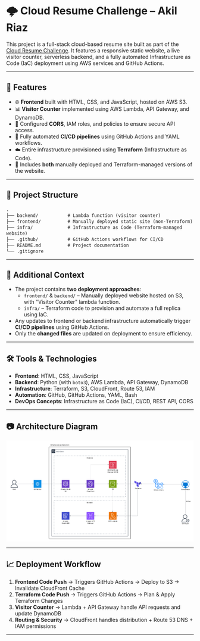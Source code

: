 # 🌩️ Cloud Resume Challenge – Akil Riaz

This project is a full-stack cloud-based resume site built as part of the [Cloud Resume Challenge](https://cloudresumechallenge.dev/). It features a responsive static website, a live visitor counter, serverless backend, and a fully automated Infrastructure as Code (IaC) deployment using AWS services and GitHub Actions.

---

## 🚀 Features

- 🌐 **Frontend** built with HTML, CSS, and JavaScript, hosted on AWS S3.
- 📊 **Visitor Counter** implemented using AWS Lambda, API Gateway, and DynamoDB.
- 🔐 Configured **CORS**, IAM roles, and policies to ensure secure API access.
- 🔁 Fully automated **CI/CD pipelines** using GitHub Actions and YAML workflows.
- ☁️ Entire infrastructure provisioned using **Terraform** (Infrastructure as Code).
- 📂 Includes **both** manually deployed and Terraform-managed versions of the website.

---

## 📁 Project Structure

```
.
├── backend/           # Lambda function (visitor counter)
├── frontend/          # Manually deployed static site (non-Terraform)
├── infra/             # Infrastructure as Code (Terraform-managed website)
├── .github/           # GitHub Actions workflows for CI/CD
├── README.md          # Project documentation
└── .gitignore
```

---

## 🧠 Additional Context

- The project contains **two deployment approaches**:
  - `frontend/` & `backend/` – Manually deployed website hosted on S3, with "Visitor Counter" lambda function.
  - `infra/` – Terraform code to provision and automate a full replica using IaC.
- Any updates to frontend or backend infrastructure automatically trigger **CI/CD pipelines** using GitHub Actions.
- Only the **changed files** are updated on deployment to ensure efficiency.

---

## 🛠️ Tools & Technologies

- **Frontend**: HTML, CSS, JavaScript
- **Backend**: Python (with `boto3`), AWS Lambda, API Gateway, DynamoDB
- **Infrastructure**: Terraform, S3, CloudFront, Route 53, IAM
- **Automation**: GitHub, GitHub Actions, YAML, Bash
- **DevOps Concepts**: Infrastructure as Code (IaC), CI/CD, REST API, CORS

---

## 📷 Architecture Diagram

![Architecture Diagram](./architecture.png)

---

## 📈 Deployment Workflow

1. **Frontend Code Push** → Triggers GitHub Actions → Deploy to S3 → Invalidate CloudFront Cache
2. **Terraform Code Push** → Triggers GitHub Actions → Plan & Apply Terraform Changes
3. **Visitor Counter** → Lambda + API Gateway handle API requests and update DynamoDB
4. **Routing & Security** → CloudFront handles distribution + Route 53 DNS + IAM permissions

---

